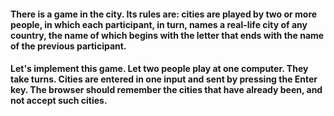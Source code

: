 #### There is a game in the city. Its rules are: cities are played by two or more people, in which each participant, in turn, names a real-life city of any country, the name of which begins with the letter that ends with the name of the previous participant.

#### Let's implement this game. Let two people play at one computer. They take turns. Cities are entered in one input and sent by pressing the Enter key. The browser should remember the cities that have already been, and not accept such cities.